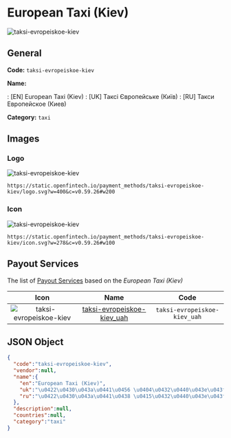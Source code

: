 
# European Taxi (Kiev) 
![taksi-evropeiskoe-kiev](https://static.openfintech.io/payment_methods/taksi-evropeiskoe-kiev/logo.svg?w=400&c=v0.59.26#w200)  

## General 
**Code:** `taksi-evropeiskoe-kiev` 
 
**Name:** 
 
:	[EN] European Taxi (Kiev) 
:	[UK] Таксі Європейське (Київ) 
:	[RU] Такси Европейское (Киев) 
 
**Category:** `taxi` 
 

## Images 

### Logo 
![taksi-evropeiskoe-kiev](https://static.openfintech.io/payment_methods/taksi-evropeiskoe-kiev/logo.svg?w=400&c=v0.59.26#w200)  

```
https://static.openfintech.io/payment_methods/taksi-evropeiskoe-kiev/logo.svg?w=400&c=v0.59.26#w200
```  

### Icon 
![taksi-evropeiskoe-kiev](https://static.openfintech.io/payment_methods/taksi-evropeiskoe-kiev/icon.svg?w=278&c=v0.59.26#w100)  

```
https://static.openfintech.io/payment_methods/taksi-evropeiskoe-kiev/icon.svg?w=278&c=v0.59.26#w100
```  

## Payout Services 
 
The list of [Payout Services](/payout-services/) based on the _European Taxi (Kiev)_ 

|Icon|Name|Code| 
|:---:|:---:|:---:| 
|![taksi-evropeiskoe-kiev](https://static.openfintech.io/payout_methods/taksi-evropeiskoe-kiev/icon.png?w=278&c=v0.59.26#w40) |[taksi-evropeiskoe-kiev_uah](/payout-services/taksi-evropeiskoe-kiev_uah/)|`taksi-evropeiskoe-kiev_uah`| 
 

## JSON Object 

```json
{
  "code":"taksi-evropeiskoe-kiev",
  "vendor":null,
  "name":{
    "en":"European Taxi (Kiev)",
    "uk":"\u0422\u0430\u043a\u0441\u0456 \u0404\u0432\u0440\u043e\u043f\u0435\u0439\u0441\u044c\u043a\u0435 (\u041a\u0438\u0457\u0432)",
    "ru":"\u0422\u0430\u043a\u0441\u0438 \u0415\u0432\u0440\u043e\u043f\u0435\u0439\u0441\u043a\u043e\u0435 (\u041a\u0438\u0435\u0432)"
  },
  "description":null,
  "countries":null,
  "category":"taxi"
}
```  
